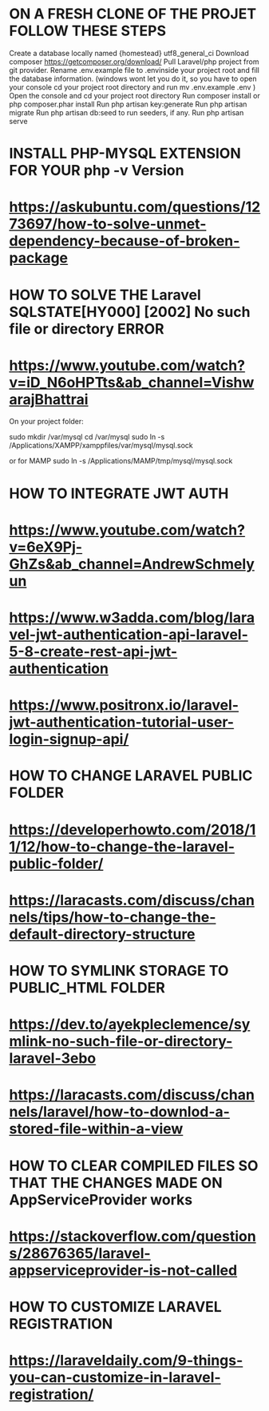 # ON A FRESH CLONE OF THE PROJET FOLLOW THESE STEPS

Create a database locally named {homestead} utf8_general_ci
Download composer https://getcomposer.org/download/
Pull Laravel/php project from git provider.
Rename .env.example file to .envinside your project root and fill the database information. (windows wont let you do it, so you have to open your console cd your project root directory and run mv .env.example .env )
Open the console and cd your project root directory
Run composer install or php composer.phar install
Run php artisan key:generate
Run php artisan migrate
Run php artisan db:seed to run seeders, if any.
Run php artisan serve

# INSTALL PHP-MYSQL EXTENSION FOR YOUR php -v Version
# https://askubuntu.com/questions/1273697/how-to-solve-unmet-dependency-because-of-broken-package


# HOW TO SOLVE THE Laravel SQLSTATE[HY000] [2002] No such file or directory ERROR
# https://www.youtube.com/watch?v=iD_N6oHPTts&ab_channel=VishwarajBhattrai
On your project folder:

sudo mkdir /var/mysql
cd /var/mysql
sudo ln -s /Applications/XAMPP/xamppfiles/var/mysql/mysql.sock


or for MAMP
sudo ln -s /Applications/MAMP/tmp/mysql/mysql.sock

# HOW TO INTEGRATE JWT AUTH 
# https://www.youtube.com/watch?v=6eX9Pj-GhZs&ab_channel=AndrewSchmelyun
# https://www.w3adda.com/blog/laravel-jwt-authentication-api-laravel-5-8-create-rest-api-jwt-authentication
# https://www.positronx.io/laravel-jwt-authentication-tutorial-user-login-signup-api/

# HOW TO CHANGE LARAVEL PUBLIC FOLDER
# https://developerhowto.com/2018/11/12/how-to-change-the-laravel-public-folder/
# https://laracasts.com/discuss/channels/tips/how-to-change-the-default-directory-structure

# HOW TO SYMLINK STORAGE TO PUBLIC_HTML FOLDER
# https://dev.to/ayekpleclemence/symlink-no-such-file-or-directory-laravel-3ebo
# https://laracasts.com/discuss/channels/laravel/how-to-downlod-a-stored-file-within-a-view

# HOW TO CLEAR COMPILED FILES SO THAT THE CHANGES MADE ON AppServiceProvider works
# https://stackoverflow.com/questions/28676365/laravel-appserviceprovider-is-not-called

# HOW TO CUSTOMIZE LARAVEL REGISTRATION
# https://laraveldaily.com/9-things-you-can-customize-in-laravel-registration/